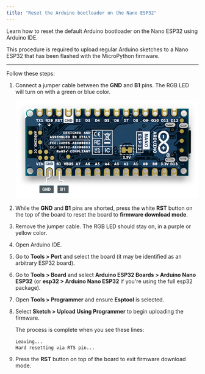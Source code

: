 ```yaml
---
title: "Reset the Arduino bootloader on the Nano ESP32"
---
```


Learn how to reset the default Arduino bootloader on the Nano ESP32 using Arduino IDE.

This procedure is required to upload regular Arduino sketches to a Nano ESP32 that has been flashed with the MicroPython firmware.

---

Follow these steps:

1. Connect a jumper cable between the **GND** and **B1** pins. The RGB LED will turn on with a green or blue color.

   ![The GND and B1 pins](img/nano-esp32-gnd-b1.png)

2. While the **GND** and **B1** pins are shorted, press the white **RST** button on the top of the board to reset the board to **firmware download mode**.

3. Remove the jumper cable. The RGB LED should stay on, in a purple or yellow color.

4. Open Arduino IDE.

5. Go to **Tools > Port** and select the board (it may be identified as an arbitrary ESP32 board).

6. Go to **Tools > Board** and select **Arduino ESP32 Boards > Arduino Nano ESP32** (or **esp32 > Arduino Nano ESP32** if you're using the full esp32 package).

7. Open **Tools > Programmer** and ensure **Esptool** is selected.

8. Select **Sketch > Upload Using Programmer** to begin uploading the firmware.

   The process is complete when you see these lines:

   ```
   Leaving...
   Hard resetting via RTS pin...
   ```

9. Press the **RST** button on top of the board to exit firmware download mode.
